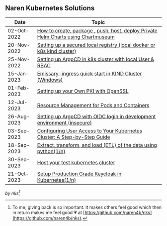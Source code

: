 ## Naren Kubernetes Solutions

| Date        | Topic                                                                                                       |
| ----------- | ----------------------------------------------------------------------------------------------------------- |
| 02-Oct-2022 | [How to create, package , push, host, deploy Private Helm Charts using Chartmuseum](private-helm-charts.md) |
| 20-Nov-2022 | [Setting up a secured local registry (local docker or k8s kind cluster)](local-docker-registry.md)          |
| 25-Nov-2022 | [Setting up ArgoCD in k8s cluster with local User & RBAC](argocd-rbac.md)                                   |
| 15-Jan-2023 | [Emissary-ingress quick start in KIND Cluster (Windows)](emissary-ingress.md)                               |
| 01-Feb-2023 | [Setting up your Own PKI with OpenSSL](openssl-certificate.md)                                              |
| 12-Jul-2023 | [Resource Management for Pods and Containers](k8s-resource-management.md)                                   |
| 26-Aug-2023 | [Setting up ArgoCD with OIDC login in development environment (insecure) ](argocd-oidc-setup.md)            |
| 03-Sep-2023 | [Configuring User Access to Your Kubernetes Cluster: A Step-by-Step Guide](kubernetes-adduser.md)           |
| 18-Sep-2023 | [Extract, transform, and load (ETL) of the data using python(1/n)](python_requests-1.md)                    |
| 30-Sep-2023 | [Host your test kubernetes cluster ](mykindk8scluster.md)                                                   |
| 21-Oct-2023 | [Setup Production Grade Keycloak in Kubernetes(1/n) ](install-keycloak.md)                                  |

_by nks[^note]_

[^note]:
    To me, giving back is so important. It makes others feel good which then in return makes me feel good :heartpulse:
    at [https://github.com/naren4b/nks](https://github.com/naren4b/nks).
